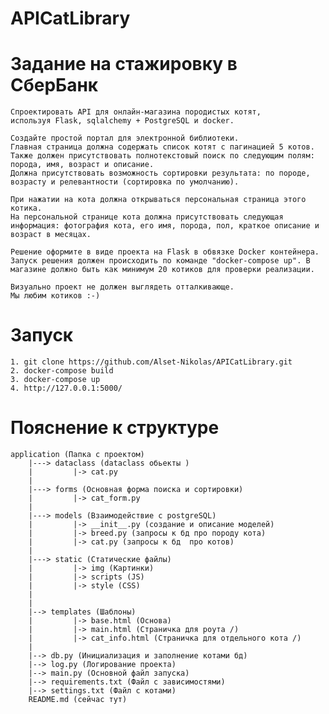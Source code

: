 # APICatLibrary
# Задание на стажировку в СберБанк
    Спроектировать API для онлайн-магазина породистых котят, 
    используя Flask, sqlalchemy + PostgreSQL и docker.

    Создайте простой портал для электронной библиотеки. 
    Главная страница должна содержать список котят с пагинацией 5 котов. 
    Также должен присутствовать полнотекстовый поиск по следующим полям: 
    порода, имя, возраст и описание. 
    Должна присутствовать возможность сортировки результата: по породе, возрасту и релевантности (сортировка по умолчанию).

    При нажатии на кота должна открываться персональная страница этого котика. 
    На персональной странице кота должна присутствовать следующая информация: фотография кота, его имя, порода, пол, краткое описание и возраст в месяцах.

    Решение оформите в виде проекта на Flask в обвязке Docker контейнера. 
    Запуск решения должен происходить по команде "docker-compose up". В магазине должно быть как минимум 20 котиков для проверки реализации.

    Визуально проект не должен выглядеть отталкивающе. 
    Мы любим котиков :-)


# Запуск
    1. git clone https://github.com/Alset-Nikolas/APICatLibrary.git
    2. docker-compose build
    3. docker-compose up 
    4. http://127.0.0.1:5000/

# Пояснение к структуре
    application (Папка с проектом)
        |---> dataclass (dataclass обьекты )
        |         |-> cat.py 
        |        
        |---> forms (Основная форма поиска и сортировки)
        |         |-> cat_form.py 
        |        
        |---> models (Взаимодействие с postgreSQL)
        |         |-> __init__.py (создание и описание моделей)
        |         |-> breed.py (запросы к бд про породу кота)
        |         |-> cat.py (запросы к бд  про котов)
        |
        |---> static (Статические файлы)
        |         |-> img (Картинки)
        |         |-> scripts (JS)
        |         |-> style (CSS)
        |
        |
        |--> templates (Шаблоны)
        |         |-> base.html (Основа)
        |         |-> main.html (Страничка для роута /)
        |         |-> cat_info.html (Страничка для отдельного кота /)
        |
        |--> db.py (Инициализация и заполнение котами бд)
        |--> log.py (Логирование проекта)
        |--> main.py (Основной файл запуска)
        |--> requirements.txt (Файл с зависимостями)
        |--> settings.txt (Файл с котами)        
        README.md (сейчас тут)

